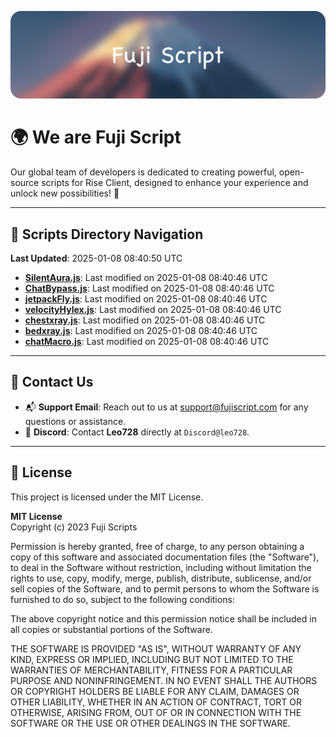 ![Banner](.github/b.webp)

# 🌍 **We are Fuji Script**

Our global team of developers is dedicated to creating powerful, open-source scripts for Rise Client, designed to enhance your experience and unlock new possibilities! 🌟

---
<!-- SCRIPTS_NAVIGATION_START -->
## 📂 **Scripts Directory Navigation**

**Last Updated**: 2025-01-08 08:40:50 UTC

- **[SilentAura.js](scripts/SilentAura.js)**: Last modified on 2025-01-08 08:40:46 UTC
- **[ChatBypass.js](scripts/ChatBypass.js)**: Last modified on 2025-01-08 08:40:46 UTC
- **[jetpackFly.js](scripts/jetpackFly.js)**: Last modified on 2025-01-08 08:40:46 UTC
- **[velocityHylex.js](scripts/velocityHylex.js)**: Last modified on 2025-01-08 08:40:46 UTC
- **[chestxray.js](scripts/chestxray.js)**: Last modified on 2025-01-08 08:40:46 UTC
- **[bedxray.js](scripts/bedxray.js)**: Last modified on 2025-01-08 08:40:46 UTC
- **[chatMacro.js](scripts/chatMacro.js)**: Last modified on 2025-01-08 08:40:46 UTC

<!-- SCRIPTS_NAVIGATION_END -->

---

## 💬 **Contact Us**  
- 📬 **Support Email**: Reach out to us at [support@fujiscript.com](mailto:support@fujiscript.com) for any questions or assistance.  
- 💬 **Discord**: Contact **Leo728** directly at `Discord@leo728`.

---

## 📜 **License**

This project is licensed under the MIT License.  

**MIT License**  
Copyright (c) 2023 Fuji Scripts  

Permission is hereby granted, free of charge, to any person obtaining a copy of this software and associated documentation files (the "Software"), to deal in the Software without restriction, including without limitation the rights to use, copy, modify, merge, publish, distribute, sublicense, and/or sell copies of the Software, and to permit persons to whom the Software is furnished to do so, subject to the following conditions:  

The above copyright notice and this permission notice shall be included in all copies or substantial portions of the Software.  

THE SOFTWARE IS PROVIDED "AS IS", WITHOUT WARRANTY OF ANY KIND, EXPRESS OR IMPLIED, INCLUDING BUT NOT LIMITED TO THE WARRANTIES OF MERCHANTABILITY, FITNESS FOR A PARTICULAR PURPOSE AND NONINFRINGEMENT. IN NO EVENT SHALL THE AUTHORS OR COPYRIGHT HOLDERS BE LIABLE FOR ANY CLAIM, DAMAGES OR OTHER LIABILITY, WHETHER IN AN ACTION OF CONTRACT, TORT OR OTHERWISE, ARISING FROM, OUT OF OR IN CONNECTION WITH THE SOFTWARE OR THE USE OR OTHER DEALINGS IN THE SOFTWARE.  
